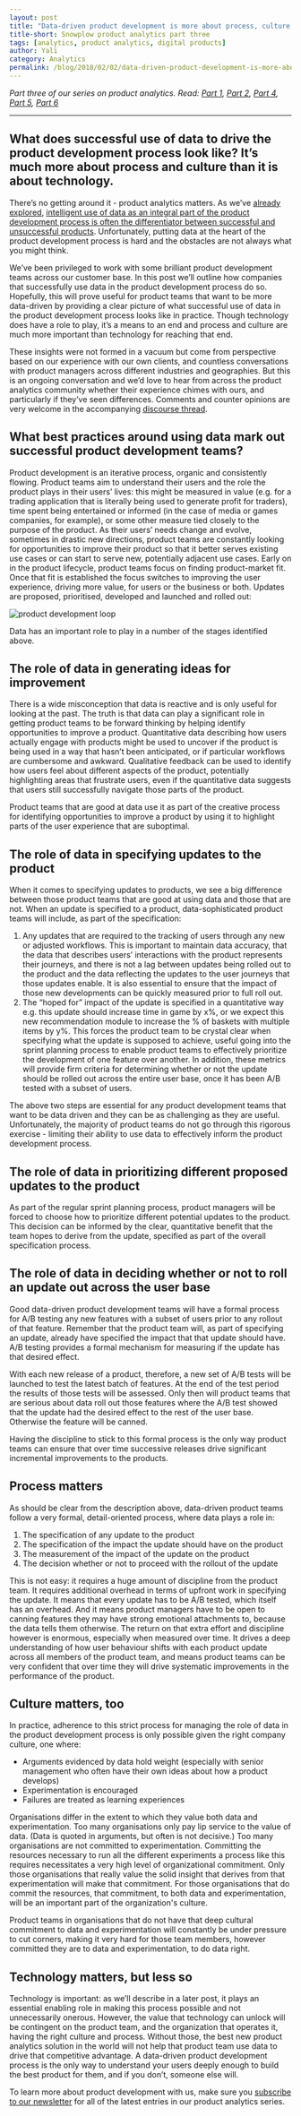 ```yaml
---
layout: post
title: "Data-driven product development is more about process, culture, and people than technology"
title-short: Snowplow product analytics part three
tags: [analytics, product analytics, digital products]
author: Yali
category: Analytics
permalink: /blog/2018/02/02/data-driven-product-development-is-more-about-process-culture-and-people-than-technology/
---
```


*Part three of our series on product analytics. Read: [Part 1][product1], [Part 2][product2], [Part 4][product4], [Part 5][product5], [Part 6][product6]*

---

<h2 id="more about process">What does successful use of data to drive the product development process look like? It’s much more about process and culture than it is about technology.</h2>

There’s no getting around it - product analytics matters. As we’ve [already explored][product1], [intelligent use of data as an integral part of the product development process is often the differentiator between successful and unsuccessful products][product2]. Unfortunately, putting data at the heart of the product development process is hard and the obstacles are not always what you might think.

We’ve been privileged to work with some brilliant product development teams across our customer base. In this post we’ll outline how companies that successfully use data in the product development process do so. Hopefully, this will prove useful for product teams that want to be more data-driven by providing a clear picture of what successful use of data in the product development process looks like in practice. Though technology does have a role to play, it’s a means to an end and process and culture are much more important than technology for reaching that end.

These insights were not formed in a vacuum but come from perspective based on our experience with our own clients, and countless conversations with product managers across different industries and geographies. But this is an ongoing conversation and we’d love to hear from across the product analytics community whether their experience chimes with ours, and particularly if they’ve seen differences. Comments and counter opinions are very welcome in the accompanying [discourse thread][discourse-thread].

<h2 id="best practices">What best practices around using data mark out successful product development teams?</h2>

Product development is an iterative process, organic and consistently flowing. Product teams aim to understand their users and the role the product plays in their users’ lives: this might be measured in value (e.g. for a trading application that is literally being used to generate profit for traders), time spent being entertained or informed (in the case of media or games companies, for example), or some other measure tied closely to the purpose of the product. As their users’ needs change and evolve, sometimes in drastic new directions, product teams are constantly looking for opportunities to improve their product so that it better serves existing use cases or can start to serve new, potentially adjacent use cases. Early on in the product lifecycle, product teams focus on finding product-market fit. Once that fit is established the focus switches to improving the user experience, driving more value, for users or the business or both. Updates are proposed, prioritised, developed and launched and rolled out:


![product development loop][loop]

Data has an important role to play in a number of the stages identified above.

<h2 id="generating ideas">The role of data in generating ideas for improvement</h2>

There is a wide misconception that data is reactive and is only useful for looking at the past. The truth is that data can play a significant role in getting product teams to be forward thinking by helping identify opportunities to improve a product. Quantitative data describing how users actually engage with products might be used to uncover if the product is being used in a way that hasn’t been anticipated, or if particular workflows are cumbersome and awkward. Qualitative feedback can be used to identify how users feel about different aspects of the product, potentially highlighting areas that frustrate users, even if the quantitative data suggests that users still successfully navigate those parts of the product.

Product teams that are good at data use it as part of the creative process for identifying opportunities to improve a product by using it to highlight parts of the user experience that are suboptimal.

<h2 id="role of data">The role of data in specifying updates to the product</h2>

When it comes to specifying updates to products, we see a big difference between those product teams that are good at using data and those that are not. When an update is specified to a product, data-sophisticated product teams will include, as part of the specification:
1. Any updates that are required to the tracking of users through any new or adjusted workflows. This is important to maintain data accuracy, that the data that describes users’ interactions with the product represents their journeys, and there is not a lag between updates being rolled out to the product and the data reflecting the updates to the user journeys that those updates enable. It is also essential to ensure that the impact of those new developments can be quickly measured prior to full roll out.
2. The “hoped for” impact of the update is specified in a quantitative way e.g. this update should increase time in game by x%, or we expect this new recommendation module to increase the % of baskets with multiple items by y%. This forces the product team to be crystal clear when specifying what the update is supposed to achieve, useful going into the sprint planning process to enable product teams to effectively prioritize the development of one feature over another. In addition, these metrics will provide firm criteria for determining whether or not the update should be rolled out across the entire user base, once it has been A/B tested with a subset of users.

The above two steps are essential for any product development teams that want to be data driven and they can be as challenging as they are useful. Unfortunately, the majority of product teams do not go through this rigorous exercise - limiting their ability to use data to effectively inform the product development process.

<h2 id="prioritizing">The role of data in prioritizing different proposed updates to the product</h2>

As part of the regular sprint planning process, product managers will be forced to choose how to prioritize different potential updates to the product. This decision can be informed by the clear, quantitative benefit that the team hopes to derive from the update, specified as part of the overall specification process.

<h2 id="deciding">The role of data in deciding whether or not to roll an update out across the user base</h2>

Good data-driven product development teams will have a formal process for A/B testing any new features with a subset of users prior to any rollout of that feature. Remember that the product team will, as part of specifying an update, already have specified the impact that that update should have. A/B testing provides a formal mechanism for measuring if the update has that desired effect.

With each new release of a product, therefore, a new set of A/B tests will be launched to test the latest batch of features. At the end of the test period the results of those tests will be assessed. Only then will product teams that are serious about data roll out those features where the A/B test showed that the update had the desired effect to the rest of the user base. Otherwise the feature will be canned.

Having the discipline to stick to this formal process is the only way product teams can ensure that over time successive releases drive significant incremental improvements to the products.

<h2 id="process">Process matters</h2>

As should be clear from the description above, data-driven product teams follow a very formal, detail-oriented process, where data plays a role in:
1. The specification of any update to the product
2. The specification of the impact the update should have on the product
3. The measurement of the impact of the update on the product
4. The decision whether or not to proceed with the rollout of the update

This is not easy: it requires a huge amount of discipline from the product team. It requires additional overhead in terms of upfront work in specifying the update. It means that every update has to be A/B tested, which itself has an overhead. And it means product managers have to be open to canning features they may have strong emotional attachments to, because the data tells them otherwise. The return on that extra effort and discipline however is enormous, especially when measured over time. It drives a deep understanding of how user behaviour shifts with each product update across all members of the product team, and means product teams can be very confident that over time they will drive systematic improvements in the performance of the product.

<h2 id="culture">Culture matters, too</h2>

In practice, adherence to this strict process for managing the role of data in the product development process is only possible given the right company culture, one where:
* Arguments evidenced by data hold weight (especially with senior management who often have their own ideas about how a product develops)
* Experimentation is encouraged
* Failures are treated as learning experiences

Organisations differ in the extent to which they value both data and experimentation. Too many organisations only pay lip service to the value of data. (Data is quoted in arguments, but often is not decisive.) Too many organisations are not committed to experimentation. Committing the resources necessary to run all the different experiments a process like this requires necessitates a very high level of organizational commitment. Only those organisations that really value the solid insight that derives from that experimentation will make that commitment. For those organisations that do commit the resources, that commitment, to both data and experimentation, will be an important part of the organization's culture.

Product teams in organisations that do not have that deep cultural commitment to data and experimentation will constantly be under pressure to cut corners, making it very hard for those team members, however committed they are to data and experimentation, to do data right.

<h2 id="technology">Technology matters, but less so</h2>

Technology is important: as we’ll describe in a later post, it plays an essential enabling role in making this process possible and not unnecessarily onerous. However, the value that technology can unlock will be contingent on the product team, and the organization that operates it, having the right culture and process. Without those, the best new product analytics solution in the world will not help that product team use data to drive that competitive advantage. A data-driven product development process is the only way to understand your users deeply enough to build the best product for them, and if you don’t, someone else will.

To learn more about product development with us, make sure you [subscribe to our newsletter][subscribe] for all of the latest entries in our product analytics series.


[product1]: https://snowplowanalytics.com/blog/2018/01/19/product-analytics-part-one-data-and-digital-products/

[product2]: https://snowplowanalytics.com/blog/2018/01/26/intelligent-use-of-data-in-product-development-differentiates-successful-companies/

[product4]: https://snowplowanalytics.com/blog/2018/02/09/the-product-analyst-toolkit/

[product5]: https://snowplowanalytics.com/blog/2018/02/23/creative-experiments-and-ab-tests-produce-the-best-results/

[product6]: https://snowplowanalytics.com/blog/2018/04/27/getting-the-most-out-of-product-analytics-with-intelligent-questions/

[discourse-thread]: https://discourse.snowplowanalytics.com/t/habits-of-successful-data-driven-product-teams/1775

[loop]: /assets/img/blog/2018/02/development_loop.jpg

[subscribe]: http://snowplowanalytics.us11.list-manage.com/subscribe?u=10bb4a6f31d5f19e0d0b54476&id=bb28c7d30d
